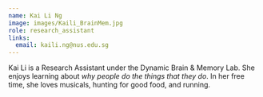 ```yaml
---
name: Kai Li Ng
image: images/Kaili_BrainMem.jpg
role: research_assistant
links:
  email: kaili.ng@nus.edu.sg
---
```

Kai Li is a Research Assistant under the Dynamic Brain & Memory Lab. She enjoys learning about <i>why people do the things that they do</i>. In her free time, she loves musicals, hunting for good food, and running.
